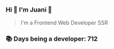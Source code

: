 ### Hi 👋 I&#39;m Juani 🦁

> I&#39;m a Frontend Web Developer SSR

### 📚 Days being a developer: 712
